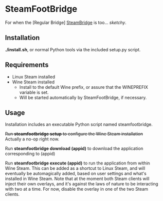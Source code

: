 # SteamFootBridge

For when the [Regular Bridge] [SteamBridge] is too... *sketchy*.

## Installation

**./install.sh**, or normal Python tools via the included setup.py script.

## Requirements

* Linux Steam installed
* Wine Steam installed
  * Install to the default Wine prefix, or assure that the WINEPREFIX variable is set.
  * Will be started automatically by SteamFootBridge, if necessary.

## Usage

Installation includes an executable Python script named steamfootbridge.

~~Run **steamfootbridge setup** to configure the Wine Steam installation~~ Actually a no-op
right now.

Run **steamfootbridge download (appid)** to download the application corresponding to (appid)

Run **steamfootbridge execute (appid)** to run the application from within Wine Steam.
This can be added as a shortcut to Linux Steam, and will eventually be automagically added,
based on user settings and what's installed in Wine Steam.  Note that at the moment both Steam
clients will inject their own overlays, and it's against the laws of nature to be interacting
with two at a time.  For now, disable the overlay in one of the two Steam clients.


[SteamBridge]: https://github.com/sirnuke/steambridge
